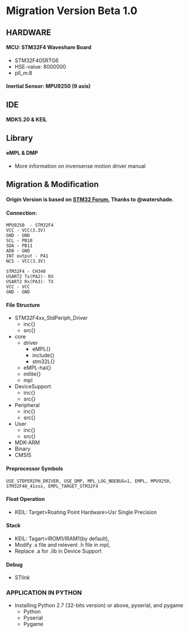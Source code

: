 #  Migration Version Beta 1.0

## HARDWARE

#### MCU: STM32F4 Waveshare Board
- STM32F405RTG6 
- HSE-value: 8000000
- pll_m:8

#### Inertial Sensor: MPU9250 (9 axis)

## IDE

#### MDK5.20 & KEIL

## Library

#### eMPL & DMP
- More information on invensense motion driver manual

## Migration & Modification

#### **Origin Version** is based on [STM32 Forum](http://www.stmcu.org/module/forum/forum.php?mod=viewthread&tid=602861&extra=&authorid=1670729&page=1), Thanks to @watershade.

#### **Connection:**
    MPU9250  - STM32F4
    VCC - VCC(3.3V)
    GND - GND
    SCL - PB10
    SDA - PB11
    AD0 - GND
    INT output - PA1
    NCS - VCC(3.3V)

    STM32F4 - CH340
    USART2 Tx(PA2)- RX
    USART2 Rx(PA3)- TX
    VCC - VCC
    GND - GND

#### **File Structure**
- STM32F4xx_StdPeriph_Driver
  - inc{}
  - src{}
- core
  - driver
    - eMPL{}
    - include{}
    - stm32L{}
  - eMPL-hal{}
  - mllite{}
   - mpl
- DeviceSupport
  - inc{}
  - src{}
- Peripheral
  - inc{}
  - src{}
- User
  - inc{}
  - src{}    
- MDK-ARM
- Binary
- CMSIS

#### **Preprocessor Symbols**
`USE_STDPERIPH_DRIVER, USE_DMP, MPL_LOG_NDEBUG=1, EMPL, MPU9250, STM32F40_41xxx, EMPL_TARGET_STM32F4`

#### **Float Operation**
- KEIL: Target>Roating Point Hardware>Usr Single Precision

#### **Stack**
- KEIL: Tagart>IROM1/IRAM1(by default),
- Modify .s file and relevent .h file in mpl, 
- Replace .a for .lib in Device Support

#### **Debug**
- STlink

### **APPLICATION IN PYTHON**
- Installing Python 2.7 (32-bits version) or above, pyserial, and pygame
  - Python
  - Pyserial
  - Pygame



